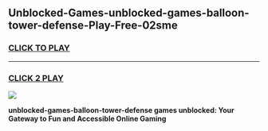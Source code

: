 
## Unblocked-Games-unblocked-games-balloon-tower-defense-Play-Free-02sme
<h3>
<a href="https://premium76.site?title=unblocked-games-balloon-tower-defense&ref=24M">CLICK TO PLAY</a></h3>
<hr>

<h3>
<a href="https://premium76.site?title=unblocked-games-balloon-tower-defense&ref=24M">CLICK 2 PLAY</a>
  
</h3>

<a href="https://premium76.site?title=unblocked-games-balloon-tower-defense&ref=24M"><img src="https://clearcache.store/games.png"></a>


**unblocked-games-balloon-tower-defense games unblocked: Your Gateway to Fun and Accessible Online Gaming**
